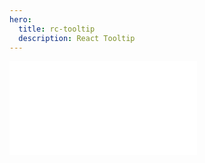 ```yaml
---
hero:
  title: rc-tooltip
  description: React Tooltip
---
```



<embed src="../README.md"></embed>
